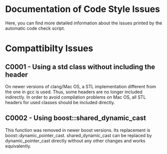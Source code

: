 Documentation of Code Style Issues
==================================

<!--
=======================================================================================================================

   Copyright 2011, 2012, 2013, 2014, 2015 Institut fuer Neuroinformatik, Ruhr-Universitaet Bochum, Germany
 
   This file is part of cedar.

   cedar is free software: you can redistribute it and/or modify it under
   the terms of the GNU Lesser General Public License as published by the
   Free Software Foundation, either version 3 of the License, or (at your
   option) any later version.

   cedar is distributed in the hope that it will be useful, but WITHOUT ANY
   WARRANTY; without even the implied warranty of MERCHANTABILITY or
   FITNESS FOR A PARTICULAR PURPOSE. See the GNU Lesser General Public
   License for more details.

   You should have received a copy of the GNU Lesser General Public License
   along with cedar. If not, see <http://www.gnu.org/licenses/>.

=======================================================================================================================

   Institute:   Ruhr-Universitaet Bochum
                Institut fuer Neuroinformatik

   File:        IssueDocumentation.md

   Maintainer:  Oliver Lomp
   Email:       oliver.lomp@ini.ruhr-uni-bochum.de
   Date:        2013 12 16

   Description: 

   Credits:

=======================================================================================================================
-->

Here, you can find more detailed information about the issues printed by the automatic code check script.


Compattibilty Issues
====================

C0001 - Using a std class without including the header
------------------------------------------------------

On newer versions of clang/Mac OS, a STL implementation different from the one in gcc is used. Thus, some headers are no
longer included indirectly. In order to avoid compilation problems on Mac OS, all STL headers for used classes should be
included directly.

C0002 - Using boost::shared_dynamic_cast
----------------------------------------

This function was removed in newer boost versions. Its replacement is boost::dynamic_pointer_cast. shared_dynamic_cast
can be replaced by dynamic_pointer_cast directly without any other changes and works equivalently.

